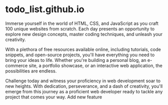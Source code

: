# todo_list.github.io
Immerse yourself in the world of HTML, CSS, and JavaScript as you craft 100 unique websites from scratch. Each day presents an opportunity to explore new design concepts, master coding techniques, and unleash your creativity.

With a plethora of free resources available online, including tutorials, code snippets, and open-source projects, you'll have everything you need to bring your ideas to life. Whether you're building a personal blog, an e-commerce site, a portfolio showcase, or an interactive web application, the possibilities are endless.

Challenge today and witness your proficiency in web development soar to new heights. With dedication, perseverance, and a dash of creativity, you'll emerge from this journey as a proficient web developer ready to tackle any project that comes your way. Add new feature

